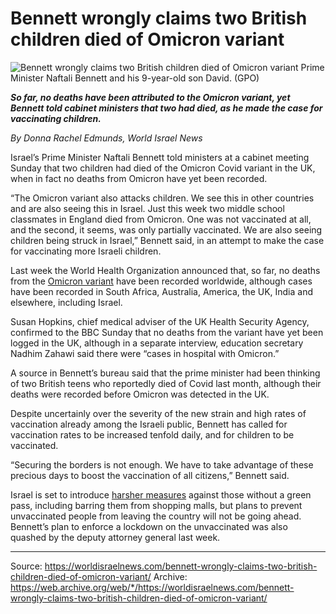 # Bennett wrongly claims two British children died of Omicron variant

![Bennett wrongly claims two British children died of Omicron variant](https://worldisraelnews.com/wp-content/uploads/2021/11/Untitled-750x400.png "Bennett wrongly claims two British children died of Omicron variant")
Prime Minister Naftali Bennett and his 9-year-old son David. (GPO)

_**So far, no deaths have been attributed to the Omicron variant, yet Bennett told cabinet ministers that two had died, as he made the case for vaccinating children.**_ 

_By Donna Rachel Edmunds, World Israel News_

Israel’s Prime Minister Naftali Bennett told ministers at a cabinet meeting Sunday that two children had died of the Omicron Covid variant in the UK, when in fact no deaths from Omicron have yet been recorded.

“The Omicron variant also attacks children. We see this in other countries and are also seeing this in Israel. Just this week two middle school classmates in England died from Omicron. One was not vaccinated at all, and the second, it seems, was only partially vaccinated. We are also seeing children being struck in Israel,” Bennett said, in an attempt to make the case for vaccinating more Israeli children.

Last week the World Health Organization announced that, so far, no deaths from the [Omicron variant](https://worldisraelnews.com/watch-new-omicron-variant-may-be-the-beginning-of-the-end-of-covid/) have been recorded worldwide, although cases have been recorded in South Africa, Australia, America, the UK, India and elsewhere, including Israel.

Susan Hopkins, chief medical adviser of the UK Health Security Agency, confirmed to the BBC Sunday that no deaths from the variant have yet been logged in the UK, although in a separate interview, education secretary Nadhim Zahawi said there were “cases in hospital with Omicron.”

A source in Bennett’s bureau said that the prime minister had been thinking of two British teens who reportedly died of Covid last month, although their deaths were recorded before Omicron was detected in the UK.

Despite uncertainly over the severity of the new strain and high rates of vaccination already among the Israeli public, Bennett has called for vaccination rates to be increased tenfold daily, and for children to be vaccinated.

“Securing the borders is not enough. We have to take advantage of these precious days to boost the vaccination of all citizens,” Bennett said.

Israel is set to introduce [harsher measures](https://worldisraelnews.com/arab-party-delays-vote-on-shin-bet-tracking-of-omicron-patients/) against those without a green pass, including barring them from shopping malls, but plans to prevent unvaccinated people from leaving the country will not be going ahead. Bennett’s plan to enforce a lockdown on the unvaccinated was also quashed by the deputy attorney general last week.

---

Source: https://worldisraelnews.com/bennett-wrongly-claims-two-british-children-died-of-omicron-variant/
Archive: https://web.archive.org/web/*/https://worldisraelnews.com/bennett-wrongly-claims-two-british-children-died-of-omicron-variant/